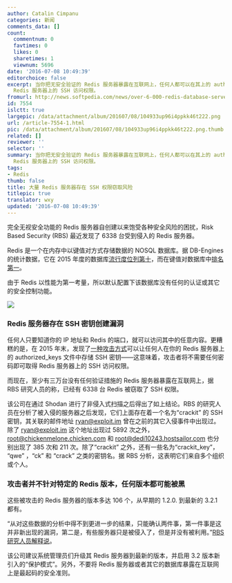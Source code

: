 ```yaml
---
author: Catalin Cimpanu
categories: 新闻
comments_data: []
count:
  commentnum: 0
  favtimes: 0
  likes: 0
  sharetimes: 1
  viewnum: 5696
date: '2016-07-08 10:49:39'
editorchoice: false
excerpt: 当你把无安全验证的 Redis 服务器暴露在互联网上，任何人都可以在其上的 authorized_keys 文件中存储 SSH 密钥——这意味着，攻击者将不需要任何密码即可取得
  Redis 服务器上的 SSH 访问权限。
fromurl: http://news.softpedia.com/news/over-6-000-redis-database-servers-ready-for-the-taking-506056.shtml
id: 7554
islctt: true
largepic: /data/attachment/album/201607/08/104933up96i4ppkk46t222.png
url: /article-7554-1.html
pic: /data/attachment/album/201607/08/104933up96i4ppkk46t222.png.thumb.jpg
related: []
reviewer: ''
selector: ''
summary: 当你把无安全验证的 Redis 服务器暴露在互联网上，任何人都可以在其上的 authorized_keys 文件中存储 SSH 密钥——这意味着，攻击者将不需要任何密码即可取得
  Redis 服务器上的 SSH 访问权限。
tags:
- Redis
thumb: false
title: 大量 Redis 服务器存在 SSH 权限窃取风险
titlepic: true
translator: wxy
updated: '2016-07-08 10:49:39'
---
```


完全无视安全功能的 Redis 服务器自创建以来饱受各种安全风险的困扰，Risk Based Security (RBS) 最近发现了 6338 台受到侵入的 Redis 服务器。


Redis 是一个在内存中以键值对方式存储数据的 NOSQL 数据库。据 DB-Engines 的统计数据，它在 2015 年度的数据库[流行度位列第十](http://db-engines.com/en/ranking)，而在键值对数据库中[排名第一](http://db-engines.com/en/article/Key-value+Stores)。


由于 Redis 以性能为第一考量，所以默认配置下该数据库没有任何的认证或其它的安全控制功能。


![](/data/attachment/album/201607/08/104933up96i4ppkk46t222.png)


### Redis 服务器存在 SSH 密钥创建漏洞


任何人只要知道你的 IP 地址和 Redis 的端口，就可以访问其中的任意内容。更糟糕的是，在 2015 年末，发现了[一种攻击方式](http://antirez.com/news/96)可以让任何人在你的 Redis 服务器上的 authorized\_keys 文件中存储 SSH 密钥——这意味着，攻击者将不需要任何密码即可取得 Redis 服务器上的 SSH 访问权限。


而现在，至少有三万台没有任何验证措施的 Redis 服务器暴露在互联网上，据 RBS 研究人员的称，已经有 6338 台 Redis 被窃取了 SSH 权限。


该公司在通过 Shodan 进行了非侵入式扫描之后得出了如上结论。RBS 的研究人员在分析了被入侵的服务器之后发现，它们上面存在着一个名为“crackit” 的 SSH 密钥，其关联的邮件地址 ryan@exploit.im 曾在之前的其它入侵事件中出现过。除了 ryan@exploit.im 这个地址出现过 5892 次之外，root@chickenmelone.chicken.com 和 root@dedi10243.hostsailor.com 也分别出现了 385 次和 211 次。除了“crackit” 之外，还有一些名为“crackit\_key”， “qwe” ，“ck” 和 “crack” 之类的密钥名。据 RBS 分析，这表明它们来自多个组织或个人。


### 攻击者并不针对特定的 Redis 版本，任何版本都可能被黑


这些被攻击的 Redis 服务器的版本多达 106 个，从早期的 1.2.0. 到最新的 3.2.1 都有。


“从对这些数据的分析中得不到更进一步的结果，只能确认两件事，第一件事是这并非新出现的漏洞，第二是，有些服务器只是被侵入了，但是并没有被利用。”[RBS 研究人员解释说](https://www.riskbasedsecurity.com/2016/07/redis-over-6000-installations-compromised/)。


该公司建议系统管理员们升级其 Redis 服务器到最新的版本，并启用 3.2 版本新引入的“保护模式”。另外，不要将 Redis 服务器或者其它的数据库暴露在互联网上是最起码的安全准则。